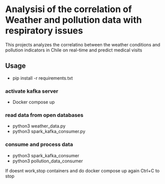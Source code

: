 # Analysisi of the correlation of Weather and pollution data with respiratory issues
This projects analyzes the correlatino between the weather conditions and pollution indicators in Chile on real-time and predict medical visits
## Usage
- pip install -r requirements.txt
### activate kafka server
- Docker compose up
### read data from open databases
- python3 weather_data.py
- python3 spark_kafka_consumer.py 
### consume and process data
- python3 spark_kafka_consumer
- python3 pollution_data_consumer

If doesnt work,stop containers and do docker compose up again 
Ctrl+C to stop